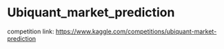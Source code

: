 # Ubiquant_market_prediction

competition link: https://www.kaggle.com/competitions/ubiquant-market-prediction


